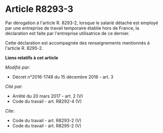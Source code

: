 # Article R8293-3

Par dérogation à l'article R. 8293-2, lorsque le salarié détaché est employé par une entreprise de travail temporaire établie
hors de France, la déclaration est faite par l'entreprise utilisatrice de ce dernier. 

Cette déclaration est accompagnée des renseignements mentionnés à l'article R. 8295-2.

**Liens relatifs à cet article**

_Modifié par_:

  - Décret n°2016-1748 du 15 décembre 2016 - art. 3

_Cité par_:

  - Arrêté du 20 mars 2017 - art. 2 (V)
  - Code du travail - art. R8292-4 (V)

_Cite_:

  - Code du travail - art. R8293-2 (V)
  - Code du travail - art. R8295-2 (V)
